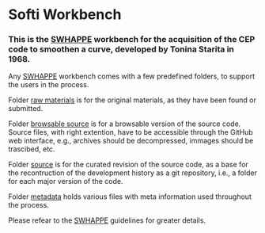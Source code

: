 # Softi Workbench

### This is the [SWHAPPE](https://github.com/Unipisa/SWHAPPE) workbench for the acquisition of the CEP code to smoothen a curve, developed  by Tonina Starita in 1968. 

Any [SWHAPPE](https://github.com/Unipisa/SWHAPPE) workbench comes with a few predefined folders, to support the users in the process. 

Folder [raw materials](./raw_materials) is for the original materials, as they have been found or submitted.

Folder [browsable source](./browsable_source) is for a browsable version of the source code. Source files, with right extention, have to be accessible through the GitHub web interface, e.g., archives should be decompressed, immages should be trascibed, etc.

Folder [source](./source) is for the curated revision of the source code, as a base for the recontruction of the development history as a git repository, i.e., a folder for each major version of the code.

Folder [metadata](/.metadata) holds various files with meta information used throughout the process. 

Please refear to the [SWHAPPE](https://github.com/Unipisa/SWHAPPE) guidelines for greater details.
